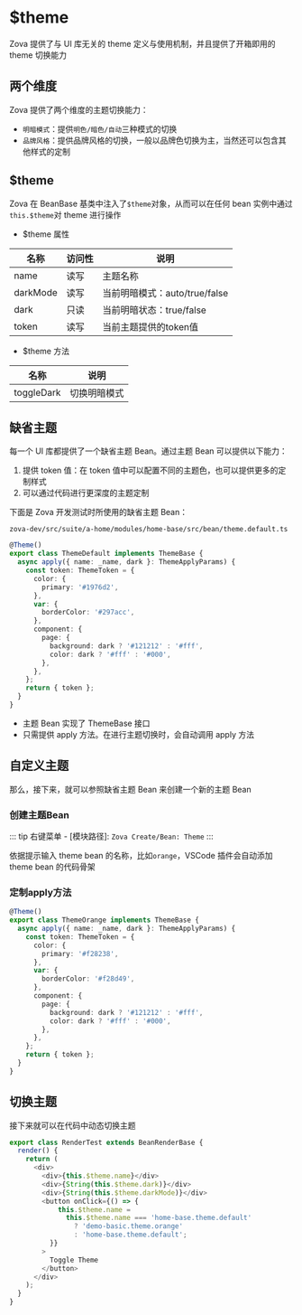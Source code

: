 # $theme

Zova 提供了与 UI 库无关的 theme 定义与使用机制，并且提供了开箱即用的 theme 切换能力

## 两个维度

Zova 提供了两个维度的主题切换能力：

- `明暗模式`：提供`明色/暗色/自动`三种模式的切换
- `品牌风格`：提供品牌风格的切换，一般以品牌色切换为主，当然还可以包含其他样式的定制

## $theme

Zova 在 BeanBase 基类中注入了`$theme`对象，从而可以在任何 bean 实例中通过`this.$theme`对 theme 进行操作

- $theme 属性

| 名称     | 访问性 | 说明                          |
| -------- | ------ | ----------------------------- |
| name     | 读写   | 主题名称                      |
| darkMode | 读写   | 当前明暗模式：auto/true/false |
| dark     | 只读   | 当前明暗状态：true/false      |
| token    | 读写   | 当前主题提供的token值         |

- $theme 方法

| 名称       | 说明         |
| ---------- | ------------ |
| toggleDark | 切换明暗模式 |

## 缺省主题

每一个 UI 库都提供了一个缺省主题 Bean。通过主题 Bean 可以提供以下能力：

1. 提供 token 值：在 token 值中可以配置不同的主题色，也可以提供更多的定制样式
2. 可以通过代码进行更深度的主题定制

下面是 Zova 开发测试时所使用的缺省主题 Bean：

`zova-dev/src/suite/a-home/modules/home-base/src/bean/theme.default.ts`

```typescript
@Theme()
export class ThemeDefault implements ThemeBase {
  async apply({ name: _name, dark }: ThemeApplyParams) {
    const token: ThemeToken = {
      color: {
        primary: '#1976d2',
      },
      var: {
        borderColor: '#297acc',
      },
      component: {
        page: {
          background: dark ? '#121212' : '#fff',
          color: dark ? '#fff' : '#000',
        },
      },
    };
    return { token };
  }
}
```

- 主题 Bean 实现了 ThemeBase 接口
- 只需提供 apply 方法。在进行主题切换时，会自动调用 apply 方法

## 自定义主题

那么，接下来，就可以参照缺省主题 Bean 来创建一个新的主题 Bean

### 创建主题Bean

::: tip
右键菜单 - [模块路径]: `Zova Create/Bean: Theme`
:::

依据提示输入 theme bean 的名称，比如`orange`，VSCode 插件会自动添加 theme bean 的代码骨架

### 定制apply方法

```typescript
@Theme()
export class ThemeOrange implements ThemeBase {
  async apply({ name: _name, dark }: ThemeApplyParams) {
    const token: ThemeToken = {
      color: {
        primary: '#f28238',
      },
      var: {
        borderColor: '#f28d49',
      },
      component: {
        page: {
          background: dark ? '#121212' : '#fff',
          color: dark ? '#fff' : '#000',
        },
      },
    };
    return { token };
  }
}
```

## 切换主题

接下来就可以在代码中动态切换主题

```typescript
export class RenderTest extends BeanRenderBase {
  render() {
    return (
      <div>
        <div>{this.$theme.name}</div>
        <div>{String(this.$theme.dark)}</div>
        <div>{String(this.$theme.darkMode)}</div>
        <button onClick={() => {
            this.$theme.name =
              this.$theme.name === 'home-base.theme.default'
                ? 'demo-basic.theme.orange'
                : 'home-base.theme.default';
          }}
        >
          Toggle Theme
        </button>
      </div>
    );
  }
}
```
